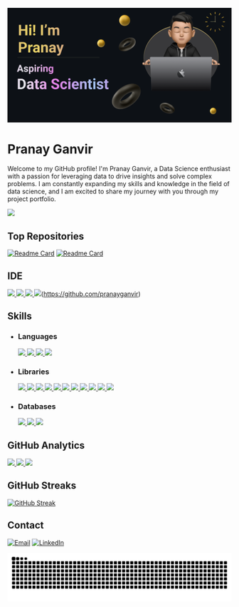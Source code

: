 ![](https://github.com/pranayganvir/pranayganvir/blob/main/Images/Make%20your%20README.png)
# Pranay Ganvir


Welcome to my GitHub profile! I'm Pranay Ganvir, a Data Science enthusiast with a passion for leveraging data to drive insights and solve complex problems. I am constantly expanding my skills and knowledge in the field of data science, and I am excited to share my journey with you through my project portfolio.

[![](https://github-profile-summary-cards.vercel.app/api/cards/profile-details?username=PranayGanvir&theme=dark)](https://github.com/pranayganvir)

## Top Repositories
[![Readme Card](https://github-readme-stats.vercel.app/api/pin/?username=pranayganvir&theme=dark&hide_border=true&repo=gender-recognition-flask)](https://github.com/pranayganvir/gender-recognition-flask) [![Readme Card](https://github-readme-stats.vercel.app/api/pin/?username=pranayganvir&theme=dark&hide_border=true&repo=pneumonia-Detection)](https://github.com/pranayganvir/pneumonia-Detection)

## IDE
[ ![](https://img.shields.io/badge/Flask-black?logo=flask&logoColor=white&style=for-the-badge) ![](	https://img.shields.io/badge/Colab-F9AB00?style=for-the-badge&logo=googlecolab&color=525252) ![](https://img.shields.io/badge/PyCharm-000000.svg?&style=for-the-badge&logo=PyCharm&logoColor=white) ![](https://img.shields.io/badge/VSCode-0078D4?style=for-the-badge&logo=visual%20studio%20code&logoColor=white)](https://github.com/SUKHMAN-SINGH-1612)(https://github.com/pranayganvir)

## Skills
- ### Languages
  [![](https://img.shields.io/badge/C-00599C?style=for-the-badge&logo=c&logoColor=white) ![](https://img.shields.io/badge/CSS3-1572B6?style=for-the-badge&logo=css3&logoColor=white) ![](https://img.shields.io/badge/HTML5-E34F26?style=for-the-badge&logo=html5&logoColor=white) ![](https://img.shields.io/badge/Python-FFD43B?style=for-the-badge&logo=python&logoColor=blue) ](https://github.com/SUKHMAN-SINGH-1612) 
- ### Libraries
  [![](https://img.shields.io/badge/Jupyter-F37626.svg?&style=for-the-badge&logo=Jupyter&logoColor=whit) ![](https://img.shields.io/badge/Folium-77B829?style=for-the-badge&logo=folium&logoColor=white) ![](https://img.shields.io/badge/Keras-D00000?style=for-the-badge&logo=Keras&logoColor=white) ![](https://img.shields.io/badge/Numpy-777BB4?style=for-the-badge&logo=numpy&logoColor=white) ![](	https://img.shields.io/badge/Pandas-2C2D72?style=for-the-badge&logo=pandas&logoColor=white) ![](https://img.shields.io/badge/Plotly-239120?style=for-the-badge&logo=plotly&logoColor=white) ![](https://img.shields.io/badge/scikit_learn-F7931E?style=for-the-badge&logo=scikit-learn&logoColor=white) ![](https://img.shields.io/badge/SciPy-654FF0?style=for-the-badge&logo=SciPy&logoColor=white) ![](https://img.shields.io/badge/Streamlit-FF4B4B?style=for-the-badge&logo=Streamlit&logoColor=white) ![](https://img.shields.io/badge/TensorFlow-FF6F00?style=for-the-badge&logo=TensorFlow&logoColor=white) ![](https://img.shields.io/badge/OpenCV-27338e?style=for-the-badge&logo=OpenCV&logoColor=white)](https://github.com/SUKHMAN-SINGH-1612)
- ### Databases
  [![](https://img.shields.io/badge/Microsoft%20SQL%20Server-CC2927?style=for-the-badge&logo=microsoft%20sql%20server&logoColor=white) ![](https://img.shields.io/badge/MySQL-005C84?style=for-the-badge&logo=mysql&logoColor=white) ![](https://img.shields.io/badge/Oracle-F80000?style=for-the-badge&logo=Oracle&logoColor=white)](https://github.com/SUKHMAN-SINGH-1612)

## GitHub Analytics
[<img height="180em" src="https://github-readme-stats-eight-theta.vercel.app/api?username=pranayganvir&show_icons=true&theme=dark&hide_border=true&include_all_commits=true&count_private=true"/> <img height="180em" src="https://github-readme-stats.vercel.app/api/top-langs/?username=pranayganvir&layout=compact&theme=dark&hide_border=true"/> ![](http://github-profile-summary-cards.vercel.app/api/cards/productive-time?username=pranayganvir&show_icons=true&theme=dark&utcOffset=8)](https://github.com/pranayganvir)
## GitHub Streaks
[![GitHub Streak](https://streak-stats.demolab.com?user=pranayganvir&theme=dark&hide_border=true)](https://git.io/streak-stats)


## Contact
[![Email](https://img.shields.io/badge/Gmail-D14836?style=for-the-badge&logo=gmail&logoColor=white)](mailto:pranayganvir9730@gmail.com) [![LinkedIn](https://img.shields.io/badge/LinkedIn-0077B5?style=for-the-badge&logo=linkedin&logoColor=white)](https://www.linkedin.com/in/pranay-ganvir-6a0a6b215/)

![Snake animation](https://github.com/pranayganvir/pranayganvir/blob/main/asset/github-contribution-grid-snake.svg)
